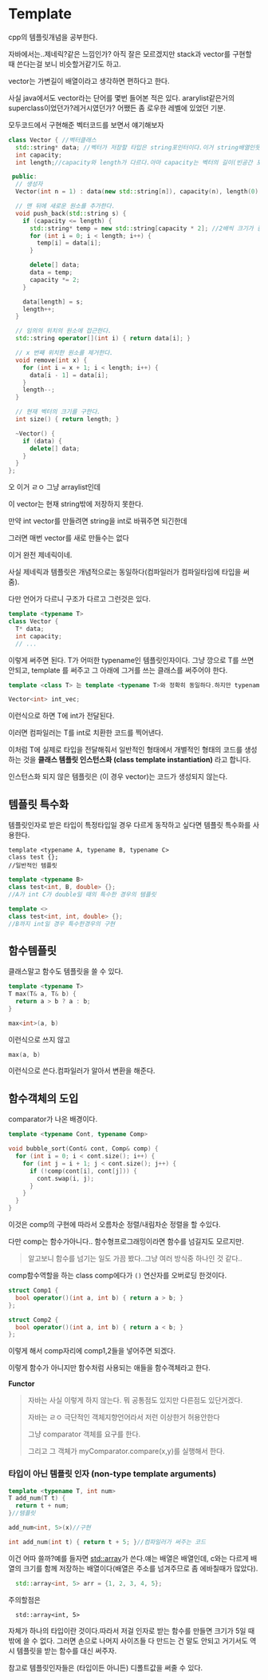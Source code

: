 # Template

cpp의 템플릿개념을 공부한다.

자바에서는..제네릭?같은 느낌인가? 아직 잘은 모르겠지만 stack과 vector를 구현할 때 쓴다는걸 보니 비슷할거같기도 하고.

vector는 가변길이 배열이라고 생각하면 편하다고 한다.

사실 java에서도 vector라는 단어를 몇번 들어본 적은 있다. ararylist같은거의 superclass이었던가?레거시였던가? 어쨌든 좀 로우한 레벨에 있었던 기분.

모두코드에서 구현해준 벡터코드를 보면서 얘기해보자

```cpp
class Vector { //벡터클래스
  std::string* data; //벡터가 저장할 타입은 string포인터이다.이거 string배열인듯.data[0]이런식으로 0번째 원소 뽑아낼듯?
  int capacity;
  int length;//capacity와 length가 다르다.아마 capacity는 벡터의 길이(빈공간 포함)이고 length는 빈공간제외겠지.

 public:
  // 생성자
  Vector(int n = 1) : data(new std::string[n]), capacity(n), length(0) {} //n(디폴트는 1)길이의 배열을 만든다.

  // 맨 뒤에 새로운 원소를 추가한다.
  void push_back(std::string s) {
    if (capacity <= length) {
      std::string* temp = new std::string[capacity * 2]; //2배씩 크기가 증가하는 배열.이거완전 arraylist인데
      for (int i = 0; i < length; i++) {
        temp[i] = data[i];
      }

      delete[] data;
      data = temp;
      capacity *= 2;
    }

    data[length] = s;
    length++;
  }

  // 임의의 위치의 원소에 접근한다.
  std::string operator[](int i) { return data[i]; }

  // x 번째 위치한 원소를 제거한다.
  void remove(int x) {
    for (int i = x + 1; i < length; i++) {
      data[i - 1] = data[i];
    }
    length--;
  }

  // 현재 벡터의 크기를 구한다.
  int size() { return length; }

  ~Vector() {
    if (data) {
      delete[] data;
    }
  }
};
```

오 이거 ㄹㅇ 그냥 arraylist인데



이 vector는 현재 string밖에 저장하지 못한다.

만약 int vector를 만들려면 string을 int로 바꿔주면 되긴한데

그러면 매번 vector를 새로 만들수는 없다

이거 완전 제네릭이네.

사실 제네릭과 템플릿은 개념적으로는 동일하다(컴파일러가 컴파일타임에 타입을 써줌).

다만 언어가 다르니 구조가 다르고 그런것은 있다.

```cpp
template <typename T>
class Vector {
  T* data;
  int capacity;
  // ...
```

이렇게 써주면 된다. T가 어떠한 typename인 템플릿인자이다. 그냥 깡으로 T를 쓰면 안되고, template <typename T>를 써주고 그 아래에 그거를 쓰는 클래스를 써주어야 한다.

``` cpp
template <class T> 는 template <typename T>와 정확히 동일하다.하지만 typename을 쓴다(클래스라고 하면 int같은건 안될거같자나).
```

```cpp
Vector<int> int_vec;
```

이런식으로 하면 T에 int가 전달된다.

이러면 컴파일러는 T를 int로 치환한 코드를 찍어낸다.

이처럼 T에 실제로 타입을 전달해줘서 일반적인 형태에서 개별적인 형태의 코드를 생성하는 것을 **클래스 템플릿 인스턴스화 (class template instantiation)** 라고 합니다.

인스턴스화 되지 않은 템플릿은 (이 경우 vector)는 코드가 생성되지 않는다.



## 템플릿 특수화

템플릿인자로 받은 타입이 특정타입일 경우 다르게 동작하고 싶다면 템플릿 특수화를 사용한다.

```
template <typename A, typename B, typename C>
class test {};
//일반적인 템플릿
```

```cpp
template <typename B>
class test<int, B, double> {};
//A가 int C가 double일 때의 특수한 경우의 템플릿
```

```cpp
template <>
class test<int, int, double> {};
//B까지 int일 경우 특수한경우의 구현
```



## 함수템플릿

클래스말고 함수도 템플릿을 쓸 수 있다.

```cpp
template <typename T>
T max(T& a, T& b) {
  return a > b ? a : b;
}
```

```cpp
max<int>(a, b)
```

이런식으로 쓰지 않고

```cpp
max(a, b)
```

이런식으로 쓴다.컴파일러가 알아서 변환을 해준다.

## 함수객체의 도입

comparator가 나온 배경이다.

```cpp
template <typename Cont, typename Comp>

void bubble_sort(Cont& cont, Comp& comp) {
  for (int i = 0; i < cont.size(); i++) {
    for (int j = i + 1; j < cont.size(); j++) {
      if (!comp(cont[i], cont[j])) {
        cont.swap(i, j);
      }
    }
  }
}
```

이것은 comp의 구현에 따라서 오름차순 정렬/내림차순 정렬을 할 수있다. 

다만 comp는 함수가아니다.. 함수형프로그래밍이라면 함수를 넘길지도 모르지만.
> 알고보니 함수를 넘기는 일도 가끔 봤다..그냥 여러 방식중 하나인 것 같다..

comp함수역할을 하는 class comp에다가 `()` 연산자를 오버로딩 한것이다.



```cpp
struct Comp1 {
  bool operator()(int a, int b) { return a > b; }
};

struct Comp2 {
  bool operator()(int a, int b) { return a < b; }
};
```

이렇게 해서 comp자리에 comp1,2들을 넣어주면 되겠다.

이렇게 함수가 아니지만 함수처럼 사용되는 애들을 함수객체라고 한다.

**Functor**

> 자바는 사실 이렇게 하지 않는다. 뭐 공통점도 있지만 다른점도 있단거겠다.
>
> 자바는 ㄹㅇ 극단적인 객체지향언어라서 저런 이상한거 허용안한다
>
> 그냥 comparator 객체를 요구를 한다.
>
> 그리고 그 객체가 myComparator.compare(x,y)를 실행해서 한다.



### 타입이 아닌 템플릿 인자 (non-type template arguments)

```cpp
template <typename T, int num>
T add_num(T t) {
  return t + num;
}//템플릿
```

```cpp
add_num<int, 5>(x)//구현
```

```cpp
int add_num(int t) { return t + 5; }//컴파일러가 써주는 코드
```

이건 어따 쓸까?예를 들자면 [std::array](https://modoocode.com/314)가 쓴다.얘는 배열은 배열인데, c와는 다르게 배열의 크기를 함께 저장하는 배열이다(배열은 주소를 넘겨주므로 좀 에바칠때가 많았다).

```cpp
  std::array<int, 5> arr = {1, 2, 3, 4, 5};
```

주의할점은 

```
  std::array<int, 5>
```

자체가 하나의 타입이란 것이다.따라서 저걸 인자로 받는 함수를 만들면 크기가 5일 때밖에 쓸 수 없다. 그러면 손으로 나머지 사이즈들 다 만드는 건 말도 안되고 거기서도 역시 템플릿을 받는 함수를 대신 써주자.

참고로 템플릿인자들은 (타입이든 아니든) 디폴트값을 써줄 수 있다.

